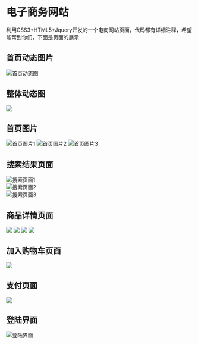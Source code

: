 # 电子商务网站
利用CSS3+HTML5+Jquery开发的一个电商网站页面，代码都有详细注释，希望能帮到你们，下面是页面的展示
## 首页动态图片
![首页动态图](https://raw.githubusercontent.com/PowerDos/Mall/master/img/index.gif)

## 整体动态图
![](https://i.imgur.com/xSdlAmw.gif)

## 首页图片
![首页图片1](http://i.imgur.com/3sasNkh.png)
![首页图片2](http://i.imgur.com/W4vF01o.png)
![首页图片3](http://i.imgur.com/pyaKpiH.png)

## 搜索结果页面
![搜索页面1](http://i.imgur.com/vPbRc15.png)
<br>
![搜索页面2](http://i.imgur.com/l11q9Tf.png)
<br>
![搜索页面3](http://i.imgur.com/qX5lBk9.png)

## 商品详情页面
![](https://i.imgur.com/fzUZGq1.png)
![](https://i.imgur.com/Ma0CPVC.jpg)
![](https://i.imgur.com/WnW29w9.png)
![](https://i.imgur.com/er1VBLE.png)

## 加入购物车页面
![](https://i.imgur.com/IYKAExV.png)

## 支付页面
![](https://i.imgur.com/2rmCVCo.png)

## 登陆界面
![登陆界面](http://i.imgur.com/GRzcvn2.png)